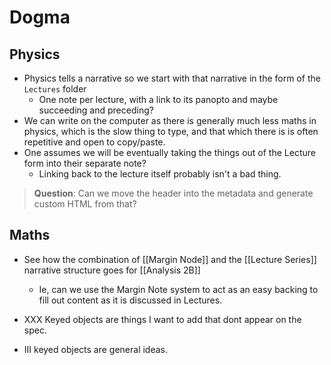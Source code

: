 # Dogma

## Physics
- Physics tells a narrative so we start with that narrative in the form of the `Lectures` folder
	- One note per lecture, with a link to its panopto and maybe succeeding and preceding?
- We can write on the computer as there is generally much less maths in physics, which is the slow thing to type, and that which there is is often repetitive and open to copy/paste.
- One assumes we will be eventually taking the things out of the Lecture form into their separate note?
	- Linking back to the lecture itself probably isn't a bad thing.

> **Question**: Can we move the header into the metadata and generate custom HTML from that?

## Maths

- See how the combination of [[Margin Node]] and the [[Lecture Series]] narrative structure goes for [[Analysis 2B]]
  - Ie, can we use the Margin Note system to act as an easy backing to fill out content as it is discussed in Lectures.


- XXX Keyed objects are things I want to add that dont appear on the spec.
- III keyed objects are general ideas.